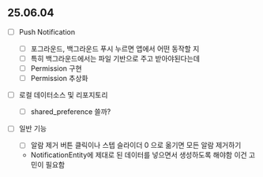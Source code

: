 ## 25.06.04

- [ ] Push Notification

  - [ ] 포그라운드, 백그라운드 푸시 누르면 앱에서 어떤 동작할 지
  - [ ] 특히 백그라운드에서는 파일 기반으로 주고 받아야된다는데
  - [ ] Permission 구현
  - [ ] Permission 추상화

- [ ] 로컬 데이터소스 및 리포지토리

  - [ ] shared_preference 쓸까?

- [ ] 일반 기능
  - [ ] 알람 제거 버튼 클릭이나 스텝 슬라이더 0 으로 옮기면 모든 알람 제거하기
  - NotificationEntity에 제대로 된 데이터를 넣으면서 생성하도록 해야함 이건 고민이 필요함
